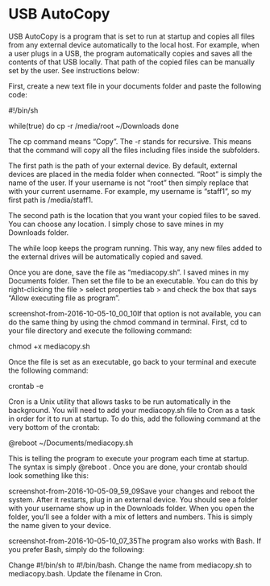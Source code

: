 # USB AutoCopy

USB AutoCopy is a program that is set to run at startup and copies all files from any external device automatically to the local host. For example, when a user plugs in a USB, the program automatically copies and saves all the contents of that USB locally. That path of the copied files can be manually set by the user. See instructions below:

First, create a new text file in your documents folder and paste the following code:

#!/bin/sh

while(true)
do
    cp -r /media/root ~/Downloads
done

The cp command means “Copy”. The -r stands for recursive. This means that the command will copy all the files including files inside the subfolders.

The first path is the path of your external device. By default, external devices are placed in the media folder when connected. “Root” is simply the name of the user. If your username is not “root” then simply replace that with your current username. For example, my username is “staff1”, so my first path is /media/staff1.

The second path is the location that you want your copied files to be saved. You can choose any location. I simply chose to save mines in my Downloads folder.

The while loop keeps the program running. This way, any new files added to the external drives will be automatically copied and saved.

Once you are done, save the file as “mediacopy.sh”. I saved mines in my Documents folder. Then set the file to be an executable. You can do this by right-clicking the file > select properties tab > and check the box that says “Allow executing file as program”.

screenshot-from-2016-10-05-10_00_10If that option is not available, you can do the same thing by using the chmod command in terminal. First, cd to your file directory and execute the following command:

chmod +x mediacopy.sh

Once the file is set as an executable, go back to your terminal and execute the following command:

crontab -e

Cron is a Unix utility that allows tasks to be run automatically in the background. You will need to add your mediacopy.sh file to Cron as a task in order for it to run at startup. To do this, add the following command at the very bottom of the crontab:

@reboot ~/Documents/mediacopy.sh

This is telling the program to execute your program each time at startup. The syntax is simply @reboot <path of file>. Once you are done, your crontab should look something like this:

screenshot-from-2016-10-05-09_59_09Save your changes and reboot the system. After it restarts, plug in an external device. You should see a folder with your username show up in the Downloads folder. When you open the folder, you’ll see a folder with a mix of letters and numbers. This is simply the name given to your device.

screenshot-from-2016-10-05-10_07_35The program also works with Bash. If you prefer Bash, simply do the following:

Change #!/bin/sh to #!/bin/bash.
Change the name from mediacopy.sh to mediacopy.bash.
Update the filename in Cron.
